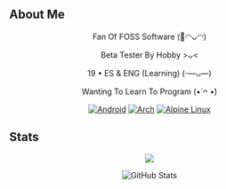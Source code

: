 ## About Me

<p align="center">Fan Of FOSS Software (🌺◠ᴗ◠)</p>
<p align="center">Beta Tester By Hobby >ᴗ<</p> 
<p align="center">19 • ES & ENG (Learning) (ᵕ—ᴗ—)</p>
<p align="center">Wanting To Learn To Program (•́ ᴖ •̀)</p>

<div align="center">
  
[![Android](https://img.shields.io/badge/Android-3DDC84?style=for-the-badge&logo=android&logoColor=white)](https://developer.android.com)
[![Arch](https://img.shields.io/badge/Arch%20Linux-1793D1?logo=arch-linux&logoColor=fff&style=for-the-badge)](https://archlinux.org)
[![Alpine Linux](https://img.shields.io/badge/Alpine_Linux-%230D597F.svg?style=for-the-badge&logo=alpine-linux&logoColor=white)](https://alpinelinux.org)

</div>

## Stats

<p align="center">
  <img src="https://count.getloli.com/@:thejnxx?theme=rule34" />
</p>

<p align="center">
<picture>
  <source media="(prefers-color-scheme: dark)" srcset="https://github-readme-stats.vercel.app/api?username=TheJnxx&theme=catppuccin_mocha">
  <source media="(prefers-color-scheme: light)" srcset="https://github-readme-stats.vercel.app/api?username=TheJnxx&theme=catppuccin_latte">
  <img alt="GitHub Stats" src="https://github-readme-stats.vercel.app/api?username=TheJnxx&theme=catppuccin_mocha">
</picture>
</p>

